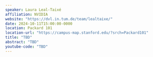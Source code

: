 ```yaml
---
speaker: Laura Leal-Taixé 
affiliation: NVIDIA
website: "https://dvl.in.tum.de/team/lealtaixe/"
date: 2024-10-11T15:00:00-0000
location: Packard 101
location-url: "https://campus-map.stanford.edu/?srch=Packard101"
title: "TBD"
abstract: "TBD"
youtube-code: "TBD"
---
```

